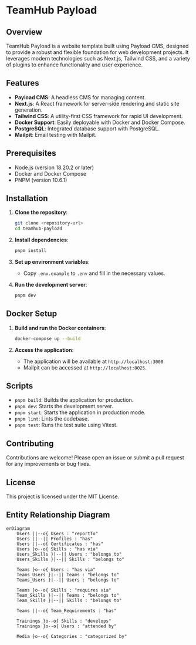 # TeamHub Payload

## Overview

TeamHub Payload is a website template built using Payload CMS, designed to provide a robust and flexible foundation for web development projects. It leverages modern technologies such as Next.js, Tailwind CSS, and a variety of plugins to enhance functionality and user experience.

## Features

- **Payload CMS**: A headless CMS for managing content.
- **Next.js**: A React framework for server-side rendering and static site generation.
- **Tailwind CSS**: A utility-first CSS framework for rapid UI development.
- **Docker Support**: Easily deployable with Docker and Docker Compose.
- **PostgreSQL**: Integrated database support with PostgreSQL.
- **Mailpit**: Email testing with Mailpit.

## Prerequisites

- Node.js (version 18.20.2 or later)
- Docker and Docker Compose
- PNPM (version 10.6.1)

## Installation

1. **Clone the repository**:
   ```bash
   git clone <repository-url>
   cd teamhub-payload
   ```

2. **Install dependencies**:
   ```bash
   pnpm install
   ```

3. **Set up environment variables**:
   - Copy `.env.example` to `.env` and fill in the necessary values.

4. **Run the development server**:
   ```bash
   pnpm dev
   ```

## Docker Setup

1. **Build and run the Docker containers**:
   ```bash
   docker-compose up --build
   ```

2. **Access the application**:
   - The application will be available at `http://localhost:3000`.
   - Mailpit can be accessed at `http://localhost:8025`.

## Scripts

- `pnpm build`: Builds the application for production.
- `pnpm dev`: Starts the development server.
- `pnpm start`: Starts the application in production mode.
- `pnpm lint`: Lints the codebase.
- `pnpm test`: Runs the test suite using Vitest.

## Contributing

Contributions are welcome! Please open an issue or submit a pull request for any improvements or bug fixes.

## License

This project is licensed under the MIT License.

## Entity Relationship Diagram

```mermaid
erDiagram
    Users ||--o{ Users : "reportTo"
    Users ||--|| Profiles : "has"
    Users ||--o{ Certificates : "has"
    Users }o--o{ Skills : "has via"
    Users_Skills }|--|| Users : "belongs to"
    Users_Skills }|--|| Skills : "belongs to"

    Teams }o--o{ Users : "has via"
    Teams_Users }|--|| Teams : "belongs to"
    Teams_Users }|--|| Users : "belongs to"

    Teams }o--o{ Skills : "requires via"
    Team_Skills }|--|| Teams : "belongs to"
    Team_Skills }|--|| Skills : "belongs to"

    Teams ||--o{ Team_Requirements : "has"

    Trainings }o--o{ Skills : "develops"
    Trainings }o--o{ Users : "attended by"

    Media }o--o{ Categories : "categorized by"
```
